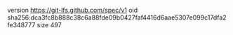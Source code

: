 version https://git-lfs.github.com/spec/v1
oid sha256:dca3fc8b888c38c6a88fde09b0427faf4416d6aae5307e099c17dfa2fe348777
size 497
